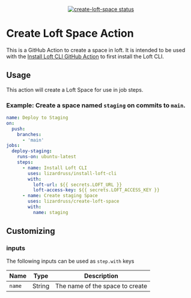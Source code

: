 <p align="center">
  <a href="https://github.com/lizardruss/create-loft-space/actions"><img alt="create-loft-space status" src="https://github.com/lizardruss/create-loft-space/workflows/build-test/badge.svg"></a>
</p>

# Create Loft Space Action

This is a GitHub Action to create a space in loft. It is intended to be used with the [Install Loft CLI GitHub Action](https://github.com/lizardruss/install-loft-cli) to first install the Loft CLI.

## Usage

This action will create a Loft Space for use in job steps.

### Example: Create a space named `staging` on commits to `main`.
```yaml
name: Deploy to Staging
on:
  push:
    branches:
      - 'main'
jobs:
  deploy-staging:
    runs-on: ubuntu-latest
    steps:
      - name: Install Loft CLI
        uses: lizardruss/install-loft-cli
        with:
          loft-url: ${{ secrets.LOFT_URL }}
          loft-access-key: ${{ secrets.LOFT_ACCESS_KEY }}
      - name: Create staging Space
        uses: lizardruss/create-loft-space
        with:
          name: staging
```

## Customizing

### inputs

The following inputs can be used as `step.with` keys

| Name                | Type     | Description                        |
|---------------------|----------|------------------------------------|
| `name`              | String   | The name of the space to create